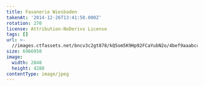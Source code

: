 ```yaml
---
title: Fasanerie Wiesbaden
takenAt: '2014-12-26T13:41:50.000Z'
rotation: 270
license: Attribution-NoDerivs License
tags: []
url: >-
  //images.ctfassets.net/bncv3c2gt878/kQ5om5K9Hp92FCaYubN2o/4bef9aaabcc83e100a7c8f7732fda63a/fasanerie-wiesbaden_16095616756_o
size: 6966950
image:
  width: 2848
  height: 4288
contentType: image/jpeg
---
```


